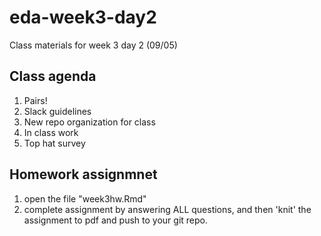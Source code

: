 # eda-week3-day2
Class materials for week 3 day 2 (09/05)

## Class agenda

1. Pairs! 
2. Slack guidelines 
3. New repo organization for class 
4. In class work
5. Top hat survey


## Homework assignmnet 

1. open the file "week3hw.Rmd"
2. complete assignment by answering ALL questions, and then 'knit' the assignment to pdf and push to your git repo. 
